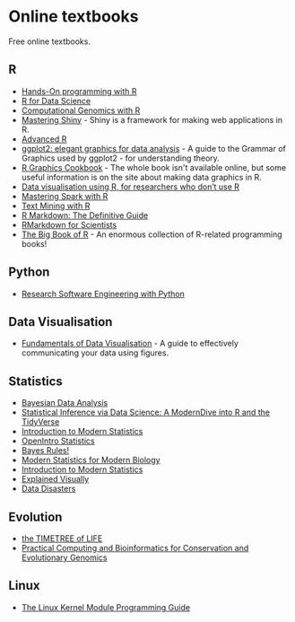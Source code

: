 # Online textbooks

Free online textbooks.
## R

* [Hands-On programming with R](https://rstudio-education.github.io/hopr/)
* [R for Data Science](https://r4ds.had.co.nz/)
* [Computational Genomics with R](https://compgenomr.github.io/book/)
* [Mastering Shiny](https://mastering-shiny.org/) - Shiny is a framework for making web applications in R.
* [Advanced R](https://adv-r.hadley.nz/)
* [ggplot2: elegant graphics for data analysis](https://ggplot2-book.org/) - A guide to the Grammar of Graphics used by ggplot2 - for understanding theory.
* [R Graphics Cookbook](http://www.cookbook-r.com/Graphs/) - The whole book isn't available online, but some useful information is on the site about making data graphics in R.
* [Data visualisation using R, for researchers who don’t use R](https://psyteachr.github.io/introdataviz/)
* [Mastering Spark with R](https://therinspark.com/)
* [Text Mining with R](https://www.tidytextmining.com/index.html)
* [R Markdown: The Definitive Guide](https://bookdown.org/yihui/rmarkdown/)
* [RMarkdown for Scientists](https://rmd4sci.njtierney.com/)
* [The Big Book of R](https://www.bigbookofr.com/index.html) - An enormous collection of R-related programming books!

## Python

* [Research Software Engineering with Python](https://merely-useful.tech/py-rse/)
## Data Visualisation

* [Fundamentals of Data Visualisation](https://clauswilke.com/dataviz/) - A guide to effectively communicating your data using figures.

## Statistics

* [Bayesian Data Analysis](http://www.stat.columbia.edu/~gelman/book/)
* [Statistical Inference via Data Science: A ModernDive into R and the TidyVerse](https://moderndive.com/index.html)
* [Introduction to Modern Statistics](https://openintro-ims.netlify.app/index.html)
* [OpenIntro Statistics](https://leanpub.com/openintro-statistics)
* [Bayes Rules!](https://www.bayesrulesbook.com/)
* [Modern Statistics for Modern Biology](https://www.huber.embl.de/msmb/index.html)
* [Introduction to Modern Statistics](https://t.co/dyzxjvlOyN?amp=1)
* [Explained Visually](https://setosa.io/ev/?fbclid=IwAR1qDyy7mt2ZZG-VPGhVW9RSRyDnNNVjKNd3sbK7Wya0IrbB3nMVqdOqISs)
* [Data Disasters](https://data-disasters.netlify.app/)

## Evolution

* [the TIMETREE of LIFE](http://timetree.org/book)
* [Practical Computing and Bioinformatics for Conservation and Evolutionary Genomics](https://eriqande.github.io/eca-bioinf-handbook/)

## Linux

* [The Linux Kernel Module Programming Guide](https://sysprog21.github.io/lkmpg)

